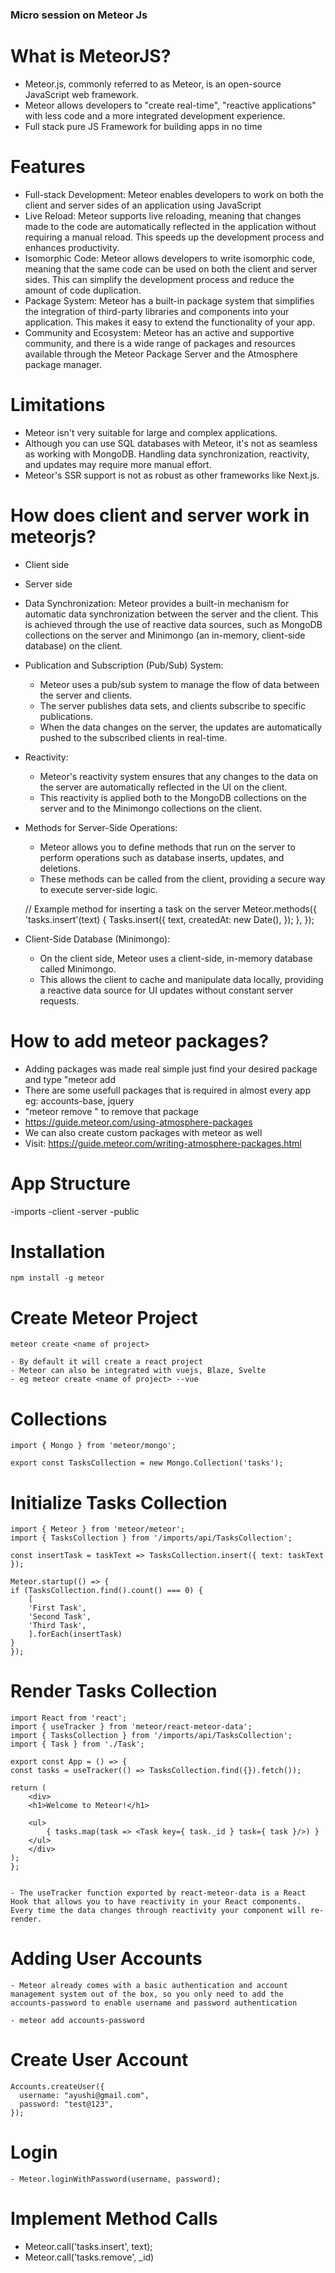 ### Micro session on Meteor Js ###

# What is MeteorJS?
- Meteor.js, commonly referred to as Meteor, is an open-source JavaScript web framework.
- Meteor allows developers to "create real-time", "reactive applications" with less code and a more integrated development experience.
- Full stack pure JS Framework for building apps in no time

# Features
- Full-stack Development: Meteor enables developers to work on both the client and server sides of an application using JavaScript
- Live Reload: Meteor supports live reloading, meaning that changes made to the code are automatically reflected in the application without requiring a manual reload. This speeds up the development process and enhances productivity.
- Isomorphic Code: Meteor allows developers to write isomorphic code, meaning that the same code can be used on both the client and server sides. This can simplify the development process and reduce the amount of code duplication.
- Package System: Meteor has a built-in package system that simplifies the integration of third-party libraries and components into your application. This makes it easy to extend the functionality of your app.
- Community and Ecosystem: Meteor has an active and supportive community, and there is a wide range of packages and resources available through the Meteor Package Server and the Atmosphere package manager.

# Limitations
- Meteor isn't very suitable for large and complex applications.
- Although you can use SQL databases with Meteor, it's not as seamless as working with MongoDB. Handling data synchronization, reactivity, and updates may require more manual effort.
- Meteor's SSR support is not as robust as other frameworks like Next.js.

# How does client and server work in meteorjs?
- Client side
- Server side
- Data Synchronization: Meteor provides a built-in mechanism for automatic data synchronization between the server and the client. This is achieved through the use of reactive data sources, such as MongoDB collections on the server and Minimongo (an in-memory, client-side database) on the client.
- Publication and Subscription (Pub/Sub) System: 
    - Meteor uses a pub/sub system to manage the flow of data between the server and clients. 
    - The server publishes data sets, and clients subscribe to specific publications.
    - When the data changes on the server, the updates are automatically pushed to the subscribed clients in real-time.
- Reactivity: 
    - Meteor's reactivity system ensures that any changes to the data on the server are automatically reflected in the UI on the client.
    - This reactivity is applied both to the MongoDB collections on the server and to the Minimongo collections on the client.
- Methods for Server-Side Operations:
    - Meteor allows you to define methods that run on the server to perform operations such as database inserts, updates, and deletions. 
    - These methods can be called from the client, providing a secure way to execute server-side logic.

    // Example method for inserting a task on the server
        Meteor.methods({
            'tasks.insert'(text) {
                Tasks.insert({
                text,
                createdAt: new Date(),
                });
            },
        });
- Client-Side Database (Minimongo):
    - On the client side, Meteor uses a client-side, in-memory database called Minimongo. 
    - This allows the client to cache and manipulate data locally, providing a reactive data source for UI updates without constant server requests.


# How to add meteor packages?
- Adding packages was made real simple just find your desired package and type "meteor add <package>
- There are some usefull packages that is required in almost every app eg: accounts-base, jquery
- "meteor remove <package>" to remove that package
- https://guide.meteor.com/using-atmosphere-packages
- We can also create custom packages with meteor as well
- Visit: https://guide.meteor.com/writing-atmosphere-packages.html

# App Structure
-imports
-client
-server
-public


# Installation
    npm install -g meteor

# Create Meteor Project
    meteor create <name of project>

    - By default it will create a react project
    - Meteor can also be integrated with vuejs, Blaze, Svelte
    - eg meteor create <name of project> --vue

# Collections
    import { Mongo } from 'meteor/mongo';

    export const TasksCollection = new Mongo.Collection('tasks');

# Initialize Tasks Collection

    import { Meteor } from 'meteor/meteor';
    import { TasksCollection } from '/imports/api/TasksCollection';

    const insertTask = taskText => TasksCollection.insert({ text: taskText });

    Meteor.startup(() => {
    if (TasksCollection.find().count() === 0) {
        [
        'First Task',
        'Second Task',
        'Third Task',
        ].forEach(insertTask)
    }
    });

# Render Tasks Collection

    import React from 'react';
    import { useTracker } from 'meteor/react-meteor-data';
    import { TasksCollection } from '/imports/api/TasksCollection';
    import { Task } from './Task';

    export const App = () => {
    const tasks = useTracker(() => TasksCollection.find({}).fetch());

    return (
        <div>
        <h1>Welcome to Meteor!</h1>

        <ul>
            { tasks.map(task => <Task key={ task._id } task={ task }/>) }
        </ul>
        </div>
    );
    };


    - The useTracker function exported by react-meteor-data is a React Hook that allows you to have reactivity in your React components. Every time the data changes through reactivity your component will re-render.


# Adding User Accounts
    - Meteor already comes with a basic authentication and account management system out of the box, so you only need to add the accounts-password to enable username and password authentication

    - meteor add accounts-password

# Create User Account
    Accounts.createUser({
      username: "ayushi@gmail.com",
      password: "test@123",
    });

# Login
    - Meteor.loginWithPassword(username, password);

# Implement Method Calls
-  Meteor.call('tasks.insert', text);
-  Meteor.call('tasks.remove', _id)